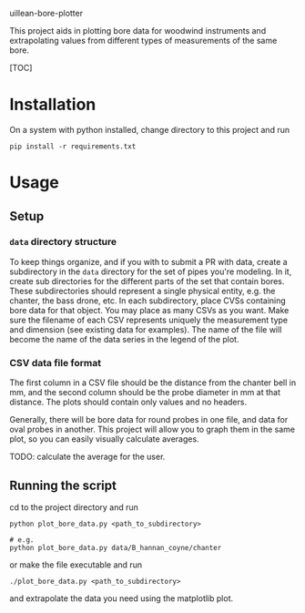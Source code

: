uillean-bore-plotter

This project aids in plotting bore data for woodwind instruments and extrapolating values from
different types of measurements of the same bore.

[TOC]

# Installation
On a system with python installed, change directory to this project and run
```shell
pip install -r requirements.txt
```

# Usage
## Setup

### `data` directory structure
To keep things organize, and if you with to submit a PR with data, create a subdirectory in the
`data` directory for the set of pipes you're modeling. In it, create sub directories for the
different parts of the set that contain bores. These subdirectories should represent a single
physical entity, e.g. the chanter, the bass drone, etc.  In each subdirectory, place CVSs containing
bore data for that object.  You may place as many CSVs as you want. Make sure the filename of each
CSV represents uniquely the measurement type and dimension (see existing data for examples). The
name of the file will become the name of the data series in the legend of the plot.

### CSV data file format
The first column in a CSV file should be the distance from the chanter bell in
mm, and the second column should be the probe diameter in mm at that distance.
The plots should contain only values and no headers.

Generally, there will be bore data for round probes in one file, and data for oval probes in
another.  This project will allow you to graph them in the same plot, so you can easily visually
calculate averages.

TODO: calculate the average for the user.

## Running the script
cd to the project directory and run
```shell
python plot_bore_data.py <path_to_subdirectory>

# e.g.
python plot_bore_data.py data/B_hannan_coyne/chanter
```
or make the file executable and run
```shell
./plot_bore_data.py <path_to_subdirectory>
```

and extrapolate the data you need using the matplotlib plot.
